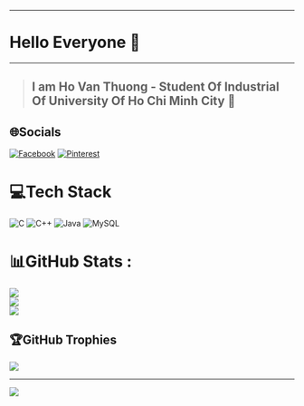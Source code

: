 
---
# Hello Everyone 👋
---
> ## I am Ho Van Thuong - Student Of Industrial Of University Of Ho Chi Minh City :school:
## 🌐Socials
[![Facebook](https://img.shields.io/badge/Facebook-%231877F2.svg?logo=Facebook&logoColor=white)](https://www.facebook.com/profile.php?id=100048662793712) [![Pinterest](https://img.shields.io/badge/Pinterest-%23E60023.svg?logo=Pinterest&logoColor=white)](https://pinterest.com/hvthuong524) 

# 💻Tech Stack
![C](https://img.shields.io/badge/c-%2300599C.svg?style=for-the-badge&logo=c&logoColor=white) ![C++](https://img.shields.io/badge/c++-%2300599C.svg?style=for-the-badge&logo=c%2B%2B&logoColor=white) ![Java](https://img.shields.io/badge/java-%23ED8B00.svg?style=for-the-badge&logo=java&logoColor=white) ![MySQL](https://img.shields.io/badge/mysql-%2300f.svg?style=for-the-badge&logo=mysql&logoColor=white)
# 📊GitHub Stats :
![](https://github-readme-stats.vercel.app/api?username=HoVanThuong&theme=radical&hide_border=false&include_all_commits=false&count_private=false)<br/>
![](https://github-readme-streak-stats.herokuapp.com/?user=HoVanThuong&theme=radical&hide_border=false)<br/>
![](https://github-readme-stats.vercel.app/api/top-langs/?username=HoVanThuong&theme=radical&hide_border=false&include_all_commits=false&count_private=false&layout=compact)

## 🏆GitHub Trophies
![](https://github-trophies.vercel.app/?username=HoVanThuong&theme=radical&no-frame=false&no-bg=false&margin-w=4)

---
[![](https://visitcount.itsvg.in/api?id=HoVanThuong&icon=0&color=0)](https://visitcount.itsvg.in)

